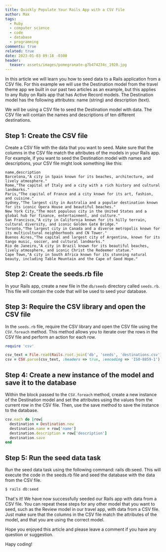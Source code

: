 ```yaml
---
title: Quickly Populate Your Rails App with a CSV File
author: Max
tags:
  - Ruby
  - computer science
  - code
  - database
  - programming
comments: true
related: true
date: 2023-01-03 09:18 -0300
header:
  teaser: assets/images/pomegranate-g7b474234c_1920.jpg
---
```


In this article we will learn you how to seed data to a Rails application from a CSV file. For this example we will use the Destination model from the travel theme app we built in our past two articles as an example, but this applies to any Ruby on Rails app that has Active Record models. The Destination model has the following attributes: name (string) and description (text).

We will be using a CSV file to seed the Destination model with data. The CSV file will contain the names and descriptions of ten different destinations.

## Step 1: Create the CSV file
Create a CSV file with the data that you want to seed. Make sure that the columns in the CSV file match the attributes of the models in your Rails app. For example, if you want to seed the Destination model with names and descriptions, your CSV file might look something like this:

~~~text
name,description
Barcelona,"A city in Spain known for its beaches, architecture, and lively atmosphere."
Rome,"The capital of Italy and a city with a rich history and cultural landmarks."
Paris,"The capital of France and a city known for its art, fashion, and cuisine."
Sydney,"The largest city in Australia and a popular destination known for its iconic Opera House and beautiful beaches."
New York City,"The most populous city in the United States and a global hub for finance, entertainment, and culture."
San Francisco,"A city in California known for its hilly terrain, cultural diversity, and iconic Golden Gate Bridge."
Toronto,"The largest city in Canada and a diverse metropolis known for its multicultural neighborhoods and CN Tower."
Buenos Aires,"The capital and largest city of Argentina, known for its tango music, soccer, and cultural landmarks."
Rio de Janeiro,"A city in Brazil known for its beautiful beaches, lively atmosphere, and iconic Christ the Redeemer statue."
Cape Town,"A city in South Africa known for its stunning natural beauty, including Table Mountain and the Cape of Good Hope."
~~~

## Step 2: Create the seeds.rb file
In your Rails app, create a new file in the `db/seeds` directory called `seeds.rb`. This file will contain the code that will be used to seed your database.

## Step 3: Require the CSV library and open the CSV file
In the `seeds.rb` file, require the CSV library and open the CSV file using the `CSV.foreach` method. This method allows you to iterate over the rows in the CSV file and perform an action for each row.

~~~ruby
require 'csv'

csv_text = File.read(Rails.root.join('db', 'seeds', 'destinations.csv'))
csv = CSV.parse(csv_text, :headers => true, :encoding => 'ISO-8859-1')
~~~

## Step 4: Create a new instance of the model and save it to the database
Within the block passed to the `CSV.foreach` method, create a new instance of the Destination model and set the attributes using the values from the current row in the CSV file. Then, use the save method to save the instance to the database.

~~~ruby
csv.each do |row|
  destination = Destination.new
  destination.name = row['name']
  destination.description = row['description']
  destination.save
end
~~~

## Step 5: Run the seed data task
Run the seed data task using the following command: rails db:seed. This will execute the code in the seeds.rb file and seed the database with the data from the CSV file.

~~~sh
$ rails db:seed
~~~

That's it! We have now successfully seeded our Rails app with data from a CSV file. You can repeat these steps for any other model that you want to seed, such as the Review model in our travel app, with data from a CSV file. Just make sure that the columns in the CSV file match the attributes of the model, and that you are using the correct model.

Hope you enjoyed this article and please leave a comment if you have any question or suggestion.

Hapy coding!

